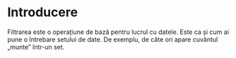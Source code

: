 # Introducere

Filtrarea este o operațiune de bază pentru lucrul cu datele. Este ca și cum ai pune o întrebare setului de date. De exemplu, de câte ori apare cuvântul „munte” într-un set.
